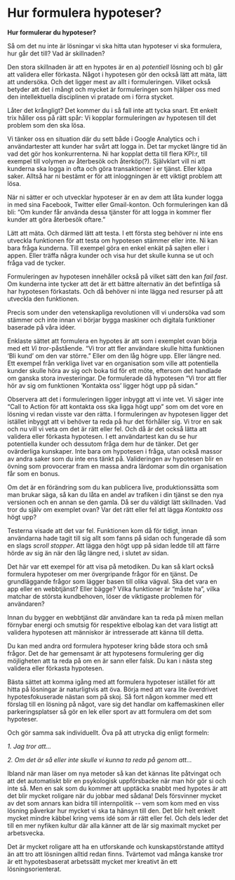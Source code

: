 # Hur formulera hypoteser?

**Hur formulerar du hypoteser?**

Så om det nu inte är lösningar vi ska hitta utan hypoteser vi ska formulera, hur går det till? Vad är skillnaden?

Den stora skillnaden är att en hypotes är en a\) _potentiell_ lösning och b\) går att validera eller förkasta. Något i hypotesen gör den också lätt att mäta, lätt att undersöka. Och det ligger mest av allt i formuleringen. Vilket också betyder att det i mångt och mycket är formuleringen som hjälper oss med den intellektuella disciplinen vi pratade om i förra stycket.

Låter det krångligt? Det kommer du i så fall inte att tycka snart. Ett enkelt trix håller oss på rätt spår: Vi kopplar formuleringen av hypotesen till det problem som den ska lösa.

Vi tänker oss en situation där du sett både i Google Analytics och i användartester att kunder har svårt att logga in. Det tar mycket längre tid än vad det gör hos konkurrenterna. Ni har kopplat detta till flera KPI:r, till exempel till volymen av återbesök och återköp\(?\). Självklart vill ni att kunderna ska logga in ofta och göra transaktioner i er tjänst. Eller köpa saker. Alltså har ni bestämt er för att inloggningen är ett viktigt problem att lösa.

När ni sätter er och utvecklar hypoteser är en av dem att låta kunder logga in med sina Facebook, Twitter eller Gmail-konton. Och formuleringen kan då bli: “Om kunder får använda dessa tjänster för att logga in kommer fler kunder att göra återbesök oftare.”

Lätt att mäta. Och därmed lätt att testa. I ett första steg behöver ni inte ens utveckla funktionen för att testa om hypotesen stämmer eller inte. Ni kan bara fråga kunderna. Till exempel göra en enkel enkät på sajten eller i appen. Eller träffa några kunder och visa hur det skulle kunna se ut och fråga vad de tycker.

Formuleringen av hypotesen innehåller också på vilket sätt den kan _fail fast_. Om kunderna inte tycker att det är ett bättre alternativ än det befintliga så har hypotesen förkastats. Och då behöver ni inte lägga ned resurser på att utveckla den funktionen.

Precis som under den vetenskapliga revolutionen vill vi undersöka vad som stämmer och inte innan vi börjar bygga maskiner och digitala funktioner baserade på våra idéer.

Enklaste sättet att formulera en hypotes är att som i exemplet ovan börja med ett _Vi tror_-påstående. “Vi tror att fler användare skulle hitta funktionen ‘Bli kund’ om den var större.” Eller om den låg högre upp. Eller längre ned. Ett exempel från verkliga livet var en organisation som ville att potentiella kunder skulle höra av sig och boka tid för ett möte, eftersom det handlade om ganska stora investeringar. De formulerade då hypotesen “Vi tror att fler hör av sig om funktionen ‘Kontakta oss’ ligger högt upp på sidan.”

Observera att det i formuleringen ligger inbyggt att vi inte vet. Vi säger inte “Call to Action för att kontakta oss ska ligga högt upp” som om det vore en lösning vi redan visste var den rätta. I formuleringen av hypotesen ligger det istället inbyggt att vi behöver ta reda på hur det förhåller sig. Vi tror en sak och nu vill vi veta om det är rätt eller fel. Och då är det också lätta att validera eller förkasta hypotesen. I ett användartest kan du se hur potentiella kunder och dessutom fråga dem hur de tänker. Det ger ovärderliga kunskaper. Inte bara om hypotesen i fråga, utan också massor av andra saker som du inte ens tänkt på. Valideringen av hypotesen blir en övning som provocerar fram en massa andra lärdomar som din organisation får som en bonus.

Om det är en förändring som du kan publicera live, produktionssätta som man brukar säga, så kan du låta en andel av trafiken i din tjänst se den nya versionen och en annan se den gamla. Då ser du väldigt lätt skillnaden. Vad tror du själv om exemplet ovan? Var det rätt eller fel att lägga _Kontakta oss_ högt upp?

Testerna visade att det var fel. Funktionen kom då för tidigt, innan användarna hade tagit till sig allt som fanns på sidan och fungerade då som en slags _scroll stopper_. Att lägga den högt upp på sidan ledde till att färre hörde av sig än när den låg längre ned, i slutet av sidan.

Det här var ett exempel för att visa på metodiken. Du kan så klart också formulera hypoteser om mer övergripande frågor för en tjänst. De grundläggande frågor som lägger basen till olika vägval. Ska det vara en app eller en webbtjänst? Eller bägge? Vilka funktioner är “måste ha”, vilka matchar de största kundbehoven, löser de viktigaste problemen för användaren?

Innan du bygger en webbtjänst där användare kan ta reda på mixen mellan förnybar energi och smutsig för respektive elbolag kan det vara listigt att validera hypotesen att människor är intresserade att känna till detta.

Du kan med andra ord formulera hypoteser kring både stora och små frågor. Det de har gemensamt är att hypotesens formulering ger dig möjligheten att ta reda på om en är sann eller falsk. Du kan i nästa steg validera eller förkasta hypotesen.

Bästa sättet att komma igång med att formulera hypoteser istället för att hitta på lösningar är naturligtvis att öva. Börja med att vara lite överdrivet hypotesfokuserade nästan som på skoj. Så fort någon kommer med ett förslag till en lösning på något, vare sig det handlar om kaffemaskinen eller parkeringsplatser så gör en lek eller sport av att formulera om det som hypoteser.

Och gör samma sak individuellt. Öva på att utrycka dig enligt formeln:

_1. Jag tror att..._

_2. Om det är så eller inte skulle vi kunna ta reda på genom att..._

Ibland när man läser om nya metoder så kan det kännas lite påtvingat och att det automatiskt blir en psykologisk uppförsbacke när man hör gör si och inte så. Men en sak som du kommer att upptäcka snabbt med hypotes är att det blir mycket roligare när du jobbar med sådana! Dels försvinner mycket av det som annars kan bidra till internpolitik -- vem som kom med en viss lösning påverkar hur mycket vi ska ta hänsyn till den. Det blir helt enkelt mycket mindre käbbel kring vems idé som är rätt eller fel. Och dels leder det till en mer nyfiken kultur där alla känner att de lär sig maximalt mycket per arbetsvecka.

Det är mycket roligare att ha en utforskande och kunskapstörstande attityd än att tro att lösningen alltid redan finns. Tvärtemot vad många kanske tror är ett hypotesbaserat arbetssätt mycket mer kreativt än ett lösningsorienterat.

